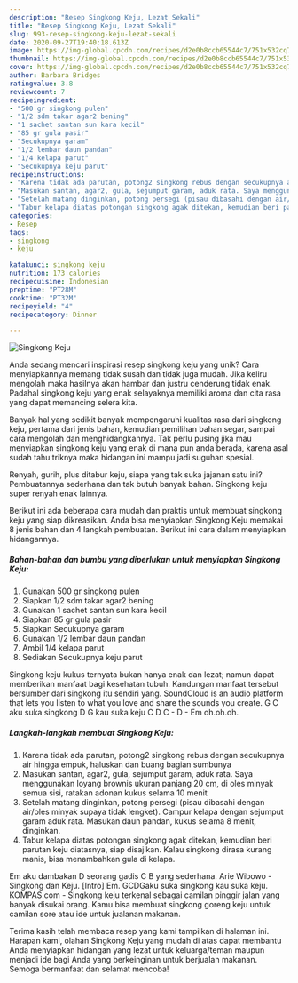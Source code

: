 ```yaml
---
description: "Resep Singkong Keju, Lezat Sekali"
title: "Resep Singkong Keju, Lezat Sekali"
slug: 993-resep-singkong-keju-lezat-sekali
date: 2020-09-27T19:40:18.613Z
image: https://img-global.cpcdn.com/recipes/d2e0b8ccb65544c7/751x532cq70/singkong-keju-foto-resep-utama.jpg
thumbnail: https://img-global.cpcdn.com/recipes/d2e0b8ccb65544c7/751x532cq70/singkong-keju-foto-resep-utama.jpg
cover: https://img-global.cpcdn.com/recipes/d2e0b8ccb65544c7/751x532cq70/singkong-keju-foto-resep-utama.jpg
author: Barbara Bridges
ratingvalue: 3.8
reviewcount: 7
recipeingredient:
- "500 gr singkong pulen"
- "1/2 sdm takar agar2 bening"
- "1 sachet santan sun kara kecil"
- "85 gr gula pasir"
- "Secukupnya garam"
- "1/2 lembar daun pandan"
- "1/4 kelapa parut"
- "Secukupnya keju parut"
recipeinstructions:
- "Karena tidak ada parutan, potong2 singkong rebus dengan secukupnya air hingga empuk, haluskan dan buang bagian sumbunya"
- "Masukan santan, agar2, gula, sejumput garam, aduk rata. Saya menggunakan loyang brownis ukuran panjang 20 cm, di oles minyak semua sisi, ratakan adonan kukus selama 10 menit"
- "Setelah matang dinginkan, potong persegi (pisau dibasahi dengan air/oles minyak supaya tidak lengket). Campur kelapa dengan sejumput garam aduk rata. Masukan daun pandan, kukus selama 8 menit, dinginkan."
- "Tabur kelapa diatas potongan singkong agak ditekan, kemudian beri parutan keju diatasnya, siap disajikan. Kalau singkong dirasa kurang manis, bisa menambahkan gula di kelapa."
categories:
- Resep
tags:
- singkong
- keju

katakunci: singkong keju 
nutrition: 173 calories
recipecuisine: Indonesian
preptime: "PT28M"
cooktime: "PT32M"
recipeyield: "4"
recipecategory: Dinner

---
```



![Singkong Keju](https://img-global.cpcdn.com/recipes/d2e0b8ccb65544c7/751x532cq70/singkong-keju-foto-resep-utama.jpg)

Anda sedang mencari inspirasi resep singkong keju yang unik? Cara menyiapkannya memang tidak susah dan tidak juga mudah. Jika keliru mengolah maka hasilnya akan hambar dan justru cenderung tidak enak. Padahal singkong keju yang enak selayaknya memiliki aroma dan cita rasa yang dapat memancing selera kita.

Banyak hal yang sedikit banyak mempengaruhi kualitas rasa dari singkong keju, pertama dari jenis bahan, kemudian pemilihan bahan segar, sampai cara mengolah dan menghidangkannya. Tak perlu pusing jika mau menyiapkan singkong keju yang enak di mana pun anda berada, karena asal sudah tahu triknya maka hidangan ini mampu jadi suguhan spesial.

Renyah, gurih, plus ditabur keju, siapa yang tak suka jajanan satu ini? Pembuatannya sederhana dan tak butuh banyak bahan. Singkong keju super renyah enak lainnya.


Berikut ini ada beberapa cara mudah dan praktis untuk membuat singkong keju yang siap dikreasikan. Anda bisa menyiapkan Singkong Keju memakai 8 jenis bahan dan 4 langkah pembuatan. Berikut ini cara dalam menyiapkan hidangannya.

<!--inarticleads1-->

##### Bahan-bahan dan bumbu yang diperlukan untuk menyiapkan Singkong Keju:

1. Gunakan 500 gr singkong pulen
1. Siapkan 1/2 sdm takar agar2 bening
1. Gunakan 1 sachet santan sun kara kecil
1. Siapkan 85 gr gula pasir
1. Siapkan Secukupnya garam
1. Gunakan 1/2 lembar daun pandan
1. Ambil 1/4 kelapa parut
1. Sediakan Secukupnya keju parut


Singkong keju kukus ternyata bukan hanya enak dan lezat; namun dapat memberikan manfaat bagi kesehatan tubuh. Kandungan manfaat tersebut bersumber dari singkong itu sendiri yang. SoundCloud is an audio platform that lets you listen to what you love and share the sounds you create. G C aku suka singkong D G kau suka keju C D C - D - Em oh.oh.oh. 

<!--inarticleads2-->

##### Langkah-langkah membuat Singkong Keju:

1. Karena tidak ada parutan, potong2 singkong rebus dengan secukupnya air hingga empuk, haluskan dan buang bagian sumbunya
1. Masukan santan, agar2, gula, sejumput garam, aduk rata. Saya menggunakan loyang brownis ukuran panjang 20 cm, di oles minyak semua sisi, ratakan adonan kukus selama 10 menit
1. Setelah matang dinginkan, potong persegi (pisau dibasahi dengan air/oles minyak supaya tidak lengket). Campur kelapa dengan sejumput garam aduk rata. Masukan daun pandan, kukus selama 8 menit, dinginkan.
1. Tabur kelapa diatas potongan singkong agak ditekan, kemudian beri parutan keju diatasnya, siap disajikan. Kalau singkong dirasa kurang manis, bisa menambahkan gula di kelapa.


Em aku dambakan D seorang gadis C B yang sederhana. Arie Wibowo - Singkong dan Keju. [Intro] Em. GCDGaku suka singkong kau suka keju. KOMPAS.com - Singkong keju terkenal sebagai camilan pinggir jalan yang banyak disukai orang. Kamu bisa membuat singkong goreng keju untuk camilan sore atau ide untuk jualanan makanan. 

Terima kasih telah membaca resep yang kami tampilkan di halaman ini. Harapan kami, olahan Singkong Keju yang mudah di atas dapat membantu Anda menyiapkan hidangan yang lezat untuk keluarga/teman maupun menjadi ide bagi Anda yang berkeinginan untuk berjualan makanan. Semoga bermanfaat dan selamat mencoba!
